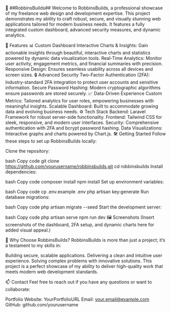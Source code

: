 🌟 ##RobbinsBuilds##
Welcome to RobbinsBuilds, a professional showcase of my freelance web design and development expertise. This project demonstrates my ability to craft robust, secure, and visually stunning web applications tailored for modern business needs. It features a fully integrated custom dashboard, advanced security measures, and dynamic analytics.

🚀 Features
📊 Custom Dashboard
Interactive Charts & Insights: Gain actionable insights through beautiful, interactive charts and statistics powered by dynamic data visualization tools.
Real-Time Analytics: Monitor user activity, engagement metrics, and financial summaries with precision.
Responsive Design: Ensures seamless usability across all devices and screen sizes.
🔒 Advanced Security
Two-Factor Authentication (2FA): Industry-standard 2FA integration to protect user accounts and sensitive information.
Secure Password Hashing: Modern cryptographic algorithms ensure passwords are stored securely.
📈 Data-Driven Experience
Custom Metrics: Tailored analytics for user roles, empowering businesses with meaningful insights.
Scalable Dashboard: Built to accommodate growing data and evolving business needs.
⚙️ Tech Stack
Backend: Laravel Framework for robust server-side functionality.
Frontend: Tailwind CSS for sleek, responsive, and modern user interfaces.
Security: Comprehensive authentication with 2FA and bcrypt password hashing.
Data Visualizations: Interactive graphs and charts powered by Chart.js.
🛠️ Getting Started
Follow these steps to set up RobbinsBuilds locally:

Clone the repository:

bash
Copy code
git clone https://github.com/yourusername/robbinsbuilds.git
cd robbinsbuilds
Install dependencies:

bash
Copy code
composer install
npm install
Set up environment variables:

bash
Copy code
cp .env.example .env
php artisan key:generate
Run database migrations:

bash
Copy code
php artisan migrate --seed
Start the development server:

bash
Copy code
php artisan serve
npm run dev
🖼️ Screenshots
(Insert screenshots of the dashboard, 2FA setup, and dynamic charts here for added visual appeal.)

🌟 Why Choose RobbinsBuilds?
RobbinsBuilds is more than just a project; it’s a testament to my skills in:

Building secure, scalable applications.
Delivering a clean and intuitive user experience.
Solving complex problems with innovative solutions.
This project is a perfect showcase of my ability to deliver high-quality work that meets modern web development standards.

📫 Contact
Feel free to reach out if you have any questions or want to collaborate:

Portfolio Website: YourPortfolioURL
Email: your.email@example.com
GitHub: github.com/yourusername

